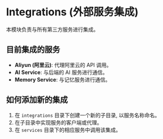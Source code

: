 # Integrations (外部服务集成)

本模块负责与所有第三方服务进行集成。

## 目前集成的服务

-   **Aliyun (阿里云)**: 代理阿里云的 API 调用。
-   **AI Service**: 与后端的 AI 服务进行通信。
-   **Memory Service**: 与记忆服务进行通信。

## 如何添加新的集成

1.  在 `integrations` 目录下创建一个新的子目录, 以服务名称命名。
2.  在子目录中实现服务的客户端或代理。
3.  在 `services` 目录下的相应服务中调用该集成。